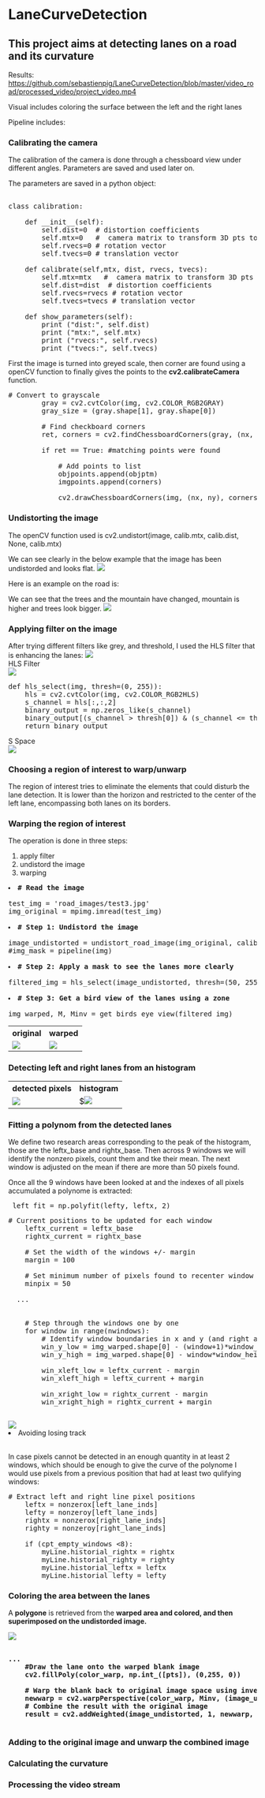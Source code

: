 # LaneCurveDetection

## This project aims at detecting lanes on a road and its curvature

Results: https://github.com/sebastienpig/LaneCurveDetection/blob/master/video_road/processed_video/project_video.mp4

Visual includes coloring the surface between the left and the right lanes

Pipeline includes:


<h3> Calibrating the camera </h3>
The calibration of the camera is done through a chessboard view under different angles.
Parameters are saved and used later on.

The parameters are saved in a python object: <br>

<pre>

class calibration:
         
    def __init__(self):
        self.dist=0  # distortion coefficients
        self.mtx=0   #  camera matrix to transform 3D pts to 2D points
        self.rvecs=0 # rotation vector
        self.tvecs=0 # translation vector
    
    def calibrate(self,mtx, dist, rvecs, tvecs):
        self.mtx=mtx   #  camera matrix to transform 3D pts to 2D points
        self.dist=dist  # distortion coefficients
        self.rvecs=rvecs # rotation vector
        self.tvecs=tvecs # translation vector

    def show_parameters(self):
        print ("dist:", self.dist)
        print ("mtx:", self.mtx)
        print ("rvecs:", self.rvecs)
        print ("tvecs:", self.tvecs)
</pre>

First the image is turned into greyed scale, then corner are found using a openCV function to finally gives the points to the <b>cv2.calibrateCamera</b> function. 

<pre>
# Convert to grayscale
        gray = cv2.cvtColor(img, cv2.COLOR_RGB2GRAY)
        gray_size = (gray.shape[1], gray.shape[0])
        
        # Find checkboard corners
        ret, corners = cv2.findChessboardCorners(gray, (nx, ny), None)
       
        if ret == True: #matching points were found
        
            # Add points to list
            objpoints.append(objptm)
            imgpoints.append(corners)

            cv2.drawChessboardCorners(img, (nx, ny), corners, ret)
</pre>


<h3> Undistorting the image </h3>
The openCV function used is cv2.undistort(image, calib.mtx, calib.dist, None, calib.mtx)

We can see clearly in the below example that the image has been undistorded and looks flat.
<img src="assets/chessboard.png">

Here is an example on the road is: <br>

We can see that the trees and the mountain have changed, mountain is higher and trees look bigger.
<img src="assets/undistorded_before_after.jpg">

<h3> Applying filter on the image </h3>

After trying different filters like grey, and threshold, I used the HLS filter that is enhancing the lanes:
<img src="assets/color_gradient.png"><br>
HLS Filter <br>
<img src="assets/HLS_filter.png"><br>
<pre>
def hls_select(img, thresh=(0, 255)):
    hls = cv2.cvtColor(img, cv2.COLOR_RGB2HLS)
    s_channel = hls[:,:,2]
    binary_output = np.zeros_like(s_channel)
    binary_output[(s_channel > thresh[0]) & (s_channel <= thresh[1])] = 1
    return binary_output
</pre>
S Space <br>
<img src="assets/color_gradient.png"><br>

<h3> Choosing a region of interest to warp/unwarp </h3>

The region of interest tries to eliminate the elements that could disturb the lane detection.
It is lower than the horizon and restricted to the center of the left lane, encompassing both lanes on its borders.

<h3>  Warping the region of interest </h3>

The operation is done in three steps:
1) apply filter
2) undistord the image
3) warping

<pre>
<li><b># Read the image</b></li>
test_img = 'road_images/test3.jpg'
img_original = mpimg.imread(test_img) 

<li><b># Step 1: Undistord the image</b></li>
image_undistorted = undistort_road_image(img_original, calib)
#img_mask = pipeline(img)

<li><b># Step 2: Apply a mask to see the lanes more clearly</b></li>
filtered_img = hls_select(image_undistorted, thresh=(50, 255))#(90, 255)

<li><b># Step 3: Get a bird view of the lanes using a zone</b></li>
img_warped, M, Minv = get_birds_eye_view(filtered_img)
</pre>

<table>
  <tr>
    <th>original</th>
    <th>warped</th>
  </tr>
  <tr>
    <td><img src="bird_view/persp_transform_original.jpg"></td>
    <td><img src="bird_view/persp_transform_warped.jpg"></td>
  </tr>
  </table>



<h3> Detecting left and right lanes from an histogram </h3>


<table>
  <tr>
    <th>detected pixels</th>
    <th>histogram</th>
  </tr>
  <tr>
    <td><img src="assets/histogram.png"></td>
    <td>$<img src="assets/pixels_highlighted.png"></td>
  </tr>
  </table>

<h3> Fitting a polynom from the detected lanes </h3> 

We define two research areas corresponding to the peak of the histogram, those are the leftx_base and rightx_base.
Then across 9 windows we will identify the nonzero pixels, count them and tke their mean. The next window is adjusted on the mean if there are more than 50 pixels found.

Once all the 9 windows have been looked at and the indexes of all pixels accumulated a polynome is extracted: <br>

<pre>
 left_fit = np.polyfit(lefty, leftx, 2)
</pre>


<pre>
# Current positions to be updated for each window
    leftx_current = leftx_base
    rightx_current = rightx_base
    
    # Set the width of the windows +/- margin
    margin = 100 
    
    # Set minimum number of pixels found to recenter window
    minpix = 50
  
  ...

    
    # Step through the windows one by one
    for window in range(nwindows):
        # Identify window boundaries in x and y (and right and left)
        win_y_low = img_warped.shape[0] - (window+1)*window_height
        win_y_high = img_warped.shape[0] - window*window_height
        
        win_xleft_low = leftx_current - margin
        win_xleft_high = leftx_current + margin
        
        win_xright_low = rightx_current - margin
        win_xright_high = rightx_current + margin
        
</pre>
<img src="road_images/frame612_missing top right pixel.png">



<li> Avoiding losing track </li> <br>

In case pixels cannot be detected in an enough quantity in at least 2 windows, which should be enough to give the curve of the polynome I would use pixels from a previous position that had at least two qulifying windows:<br>

<pre>
# Extract left and right line pixel positions
    leftx = nonzerox[left_lane_inds]
    lefty = nonzeroy[left_lane_inds] 
    rightx = nonzerox[right_lane_inds]
    righty = nonzeroy[right_lane_inds]
    
    if (cpt_empty_windows <8):
        myLine.historial_rightx = rightx
        myLine.historial_righty = righty
        myLine.historial_leftx = leftx
        myLine.historial_lefty = lefty
</pre>

<h3>  Coloring the area between the lanes </h3> 

A <b>polygone</b> is retrieved from the <b>warped area<b> and <b>colored</b>, and then <b>superimposed</b> on the <b>undistorded</b> image.

<img src="assets/green_portion_.jpg">

<pre>

...
    #Draw the lane onto the warped blank image
    cv2.fillPoly(color_warp, np.int_([pts]), (0,255, 0))

    # Warp the blank back to original image space using inverse perspective matrix (Minv)
    newwarp = cv2.warpPerspective(color_warp, Minv, (image_undistorted.shape[1], image_undistorted.shape[0])) 
    # Combine the result with the original image
    result = cv2.addWeighted(image_undistorted, 1, newwarp, 0.3, 0)
    
</pre>
<h3>  Adding to the original image and unwarp the combined image <h3> 

<h3>  Calculating the curvature <h3> 

<h3>  Processing the video stream <h3> 

